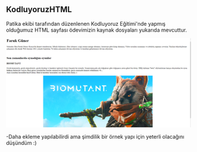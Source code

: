 ## KodluyoruzHTML
Patika ekibi tarafından düzenlenen Kodluyoruz Eğitimi'nde yapmış olduğumuz HTML sayfası ödevimizin kaynak dosyaları yukarıda mevcuttur.

![GitHub](/mdImg.PNG)

-Daha ekleme yapılabilirdi ama şimdilik bir örnek yapı için yeterli olacağını düşündüm :)
